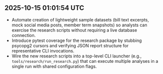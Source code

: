 ## 2025-10-15 01:01:54 UTC
- Automate creation of lightweight sample datasets (bill text excerpts, mock social media posts, member term snapshots) so analysts can exercise the research scripts without requiring a live database connection.
- Introduce pytest coverage for the research package by stubbing psycopg2 cursors and verifying JSON report structure for representative CLI invocations.
- Wire the new research scripts into a top-level CLI launcher (e.g., `tools/research/run_research.py`) that can execute multiple analyses in a single run with shared configuration flags.
